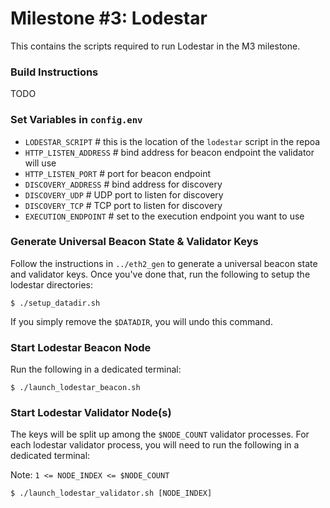 # Milestone #3: Lodestar

This contains the scripts required to run Lodestar in the M3 milestone.

### Build Instructions

TODO

### Set Variables in `config.env`

- `LODESTAR_SCRIPT` # this is the location of the `lodestar` script in the repoa
- `HTTP_LISTEN_ADDRESS` # bind address for beacon endpoint the validator will use
- `HTTP_LISTEN_PORT` # port for beacon endpoint
- `DISCOVERY_ADDRESS` # bind address for discovery
- `DISCOVERY_UDP` # UDP port to listen for discovery
- `DISCOVERY_TCP` # TCP port to listen for discovery
- `EXECUTION_ENDPOINT` # set to the execution endpoint you want to use

### Generate Universal Beacon State & Validator Keys

Follow the instructions in `../eth2_gen` to generate a universal beacon state
and validator keys. Once you've done that, run the following to setup the lodestar
directories:
```
$ ./setup_datadir.sh
```
If you simply remove the `$DATADIR`, you will undo this command.

### Start Lodestar Beacon Node

Run the following in a dedicated terminal:
```
$ ./launch_lodestar_beacon.sh
```

### Start Lodestar Validator Node(s)

The keys will be split up among the `$NODE_COUNT` validator processes. For
each lodestar validator process, you will need to run the following in
a dedicated terminal:

Note: `1 <= NODE_INDEX <= $NODE_COUNT`

```
$ ./launch_lodestar_validator.sh [NODE_INDEX]
```

